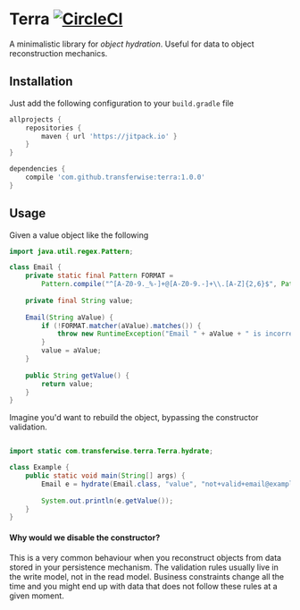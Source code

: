 # Terra [![CircleCI](https://circleci.com/gh/transferwise/terra/tree/master.svg?style=shield)](https://circleci.com/gh/transferwise/terra/tree/master)

A minimalistic library for _object hydration_. Useful for data to object reconstruction mechanics.

## Installation

Just add the following configuration to your `build.gradle` file

```gradle
allprojects {
    repositories {
        maven { url 'https://jitpack.io' }
    }
}

dependencies {
    compile 'com.github.transferwise:terra:1.0.0'
}
```

## Usage

Given a value object like the following

```java
import java.util.regex.Pattern;

class Email {
    private static final Pattern FORMAT = 
        Pattern.compile("^[A-Z0-9._%-]+@[A-Z0-9.-]+\\.[A-Z]{2,6}$", Pattern.CASE_INSENSITIVE);
    
    private final String value;
    
    Email(String aValue) {
        if (!FORMAT.matcher(aValue).matches()) {
            throw new RuntimeException("Email " + aValue + " is incorrect");
        }
        value = aValue;
    }
    
    public String getValue() {
        return value;
    }
}
```

Imagine you'd want to rebuild the object, bypassing the constructor validation.

```java

import static com.transferwise.terra.Terra.hydrate;

class Example {
    public static void main(String[] args) {
        Email e = hydrate(Email.class, "value", "not+valid+email@example.com");
        
        System.out.println(e.getValue());
    }
}
```

#### Why would we disable the constructor?

This is a very common behaviour when you reconstruct objects from data stored in your persistence mechanism. The validation rules usually live in the write model, not in the read model. Business constraints change all the time and you might end up with data that does not follow these rules at a given moment. 
